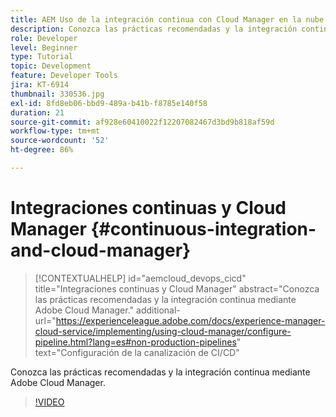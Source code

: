 ```yaml
---
title: AEM Uso de la integración continua con Cloud Manager en la nube de
description: Conozca las prácticas recomendadas y la integración continua mediante Adobe Cloud Manager.
role: Developer
level: Beginner
type: Tutorial
topic: Development
feature: Developer Tools
jira: KT-6914
thumbnail: 330536.jpg
exl-id: 8fd8eb06-bbd9-489a-b41b-f8785e140f58
duration: 21
source-git-commit: af928e60410022f12207082467d3bd9b818af59d
workflow-type: tm+mt
source-wordcount: '52'
ht-degree: 86%

---
```


# Integraciones continuas y Cloud Manager {#continuous-integration-and-cloud-manager}

>[!CONTEXTUALHELP]
>id="aemcloud_devops_cicd"
>title="Integraciones continuas y Cloud Manager"
>abstract="Conozca las prácticas recomendadas y la integración continua mediante Adobe Cloud Manager."
>additional-url="https://experienceleague.adobe.com/docs/experience-manager-cloud-service/implementing/using-cloud-manager/configure-pipeline.html?lang=es#non-production-pipelines" text="Configuración de la canalización de CI/CD"

Conozca las prácticas recomendadas y la integración continua mediante Adobe Cloud Manager.

>[!VIDEO](https://video.tv.adobe.com/v/330536?quality=12&learn=on)
